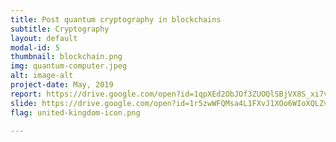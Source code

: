 ```yaml
---
title: Post quantum cryptography in blockchains
subtitle: Cryptography
layout: default
modal-id: 5
thumbnail: blockchain.png
img: quantum-computer.jpeg
alt: image-alt
project-date: May, 2019
report: https://drive.google.com/open?id=1qpXEd2ObJOf3ZUOQlSBjVX8S_xi7vMwq
slide: https://drive.google.com/open?id=1r5zwWFQMsa4L1FXvJ1XOo6WIoXQLZv4L
flag: united-kingdom-icon.png

---
```

